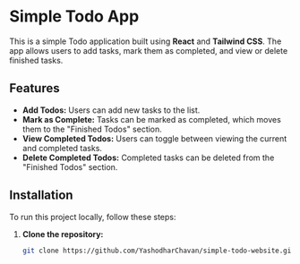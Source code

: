 # Simple Todo App

This is a simple Todo application built using **React** and **Tailwind CSS**. The app allows users to add tasks, mark them as completed, and view or delete finished tasks.

## Features

- **Add Todos:** Users can add new tasks to the list.
- **Mark as Complete:** Tasks can be marked as completed, which moves them to the "Finished Todos" section.
- **View Completed Todos:** Users can toggle between viewing the current and completed tasks.
- **Delete Completed Todos:** Completed tasks can be deleted from the "Finished Todos" section.

## Installation

To run this project locally, follow these steps:

1. **Clone the repository:**

   ```bash
   git clone https://github.com/YashodharChavan/simple-todo-website.git
